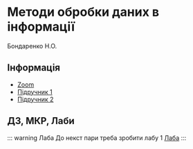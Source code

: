 # Методи обробки даних в інформації
Бондаренко Н.О.

## Інформація
* [Zoom](https://bit.ly/3iy2OmS)
* [Підручник 1](/files/modi/p1.pdf)
* [Підручник 2](/files/modi/p2.pdf)

## ДЗ, МКР, Лаби
::: warning Лаба
До некст пари треба зробити лабу 1 [Лаба](/files/modi/lab1.pdf)
:::

